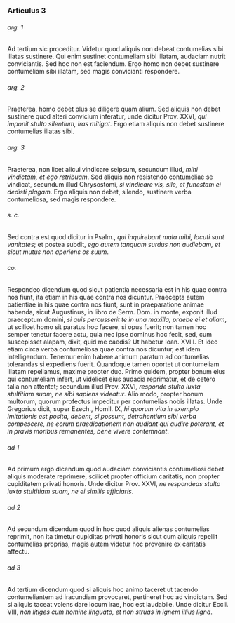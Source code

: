 ### Articulus 3

###### arg. 1
Ad tertium sic proceditur. Videtur quod aliquis non debeat contumelias sibi illatas sustinere. Qui enim sustinet contumeliam sibi illatam, audaciam nutrit conviciantis. Sed hoc non est faciendum. Ergo homo non debet sustinere contumeliam sibi illatam, sed magis convicianti respondere.

###### arg. 2
Praeterea, homo debet plus se diligere quam alium. Sed aliquis non debet sustinere quod alteri convicium inferatur, unde dicitur Prov. XXVI, *qui imponit stulto silentium, iras mitigat*. Ergo etiam aliquis non debet sustinere contumelias illatas sibi.

###### arg. 3
Praeterea, non licet alicui vindicare seipsum, secundum illud, *mihi vindictam, et ego retribuam*. Sed aliquis non resistendo contumeliae se vindicat, secundum illud Chrysostomi, *si vindicare vis, sile, et funestam ei dedisti plagam*. Ergo aliquis non debet, silendo, sustinere verba contumeliosa, sed magis respondere.

###### s. c.
Sed contra est quod dicitur in Psalm., *qui inquirebant mala mihi, locuti sunt vanitates*; et postea subdit, *ego autem tanquam surdus non audiebam, et sicut mutus non aperiens os suum*.

###### co.
Respondeo dicendum quod sicut patientia necessaria est in his quae contra nos fiunt, ita etiam in his quae contra nos dicuntur. Praecepta autem patientiae in his quae contra nos fiunt, sunt in praeparatione animae habenda, sicut Augustinus, in libro de Serm. Dom. in monte, exponit illud praeceptum domini, *si quis percusserit te in una maxilla, praebe ei et aliam*, ut scilicet homo sit paratus hoc facere, si opus fuerit; non tamen hoc semper tenetur facere actu, quia nec ipse dominus hoc fecit, sed, cum suscepisset alapam, dixit, quid me caedis? Ut habetur Ioan. XVIII. Et ideo etiam circa verba contumeliosa quae contra nos dicuntur, est idem intelligendum. Tenemur enim habere animum paratum ad contumelias tolerandas si expediens fuerit. Quandoque tamen oportet ut contumeliam illatam repellamus, maxime propter duo. Primo quidem, propter bonum eius qui contumeliam infert, ut videlicet eius audacia reprimatur, et de cetero talia non attentet; secundum illud Prov. XXVI, *responde stulto iuxta stultitiam suam, ne sibi sapiens videatur*. Alio modo, propter bonum multorum, quorum profectus impeditur per contumelias nobis illatas. Unde Gregorius dicit, super Ezech., Homil. IX, *hi quorum vita in exemplo imitationis est posita, debent, si possunt, detrahentium sibi verba compescere, ne eorum praedicationem non audiant qui audire poterant, et in pravis moribus remanentes, bene vivere contemnant*.

###### ad 1
Ad primum ergo dicendum quod audaciam conviciantis contumeliosi debet aliquis moderate reprimere, scilicet propter officium caritatis, non propter cupiditatem privati honoris. Unde dicitur Prov. XXVI, *ne respondeas stulto iuxta stultitiam suam, ne ei similis efficiaris*.

###### ad 2
Ad secundum dicendum quod in hoc quod aliquis alienas contumelias reprimit, non ita timetur cupiditas privati honoris sicut cum aliquis repellit contumelias proprias, magis autem videtur hoc provenire ex caritatis affectu.

###### ad 3
Ad tertium dicendum quod si aliquis hoc animo taceret ut tacendo contumeliantem ad iracundiam provocaret, pertineret hoc ad vindictam. Sed si aliquis taceat volens dare locum irae, hoc est laudabile. Unde dicitur Eccli. VIII, *non litiges cum homine linguato, et non struas in ignem illius ligna*.

